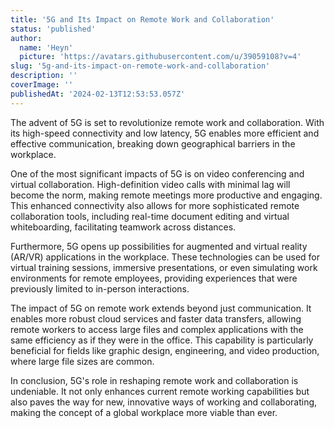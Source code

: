 ```yaml
---
title: '5G and Its Impact on Remote Work and Collaboration'
status: 'published'
author:
  name: 'Heyn'
  picture: 'https://avatars.githubusercontent.com/u/39059108?v=4'
slug: '5g-and-its-impact-on-remote-work-and-collaboration'
description: ''
coverImage: ''
publishedAt: '2024-02-13T12:53:53.057Z'
---
```


The advent of 5G is set to revolutionize remote work and collaboration. With its high-speed connectivity and low latency, 5G enables more efficient and effective communication, breaking down geographical barriers in the workplace.

One of the most significant impacts of 5G is on video conferencing and virtual collaboration. High-definition video calls with minimal lag will become the norm, making remote meetings more productive and engaging. This enhanced connectivity also allows for more sophisticated remote collaboration tools, including real-time document editing and virtual whiteboarding, facilitating teamwork across distances.

Furthermore, 5G opens up possibilities for augmented and virtual reality (AR/VR) applications in the workplace. These technologies can be used for virtual training sessions, immersive presentations, or even simulating work environments for remote employees, providing experiences that were previously limited to in-person interactions.

The impact of 5G on remote work extends beyond just communication. It enables more robust cloud services and faster data transfers, allowing remote workers to access large files and complex applications with the same efficiency as if they were in the office. This capability is particularly beneficial for fields like graphic design, engineering, and video production, where large file sizes are common.

In conclusion, 5G's role in reshaping remote work and collaboration is undeniable. It not only enhances current remote working capabilities but also paves the way for new, innovative ways of working and collaborating, making the concept of a global workplace more viable than ever.